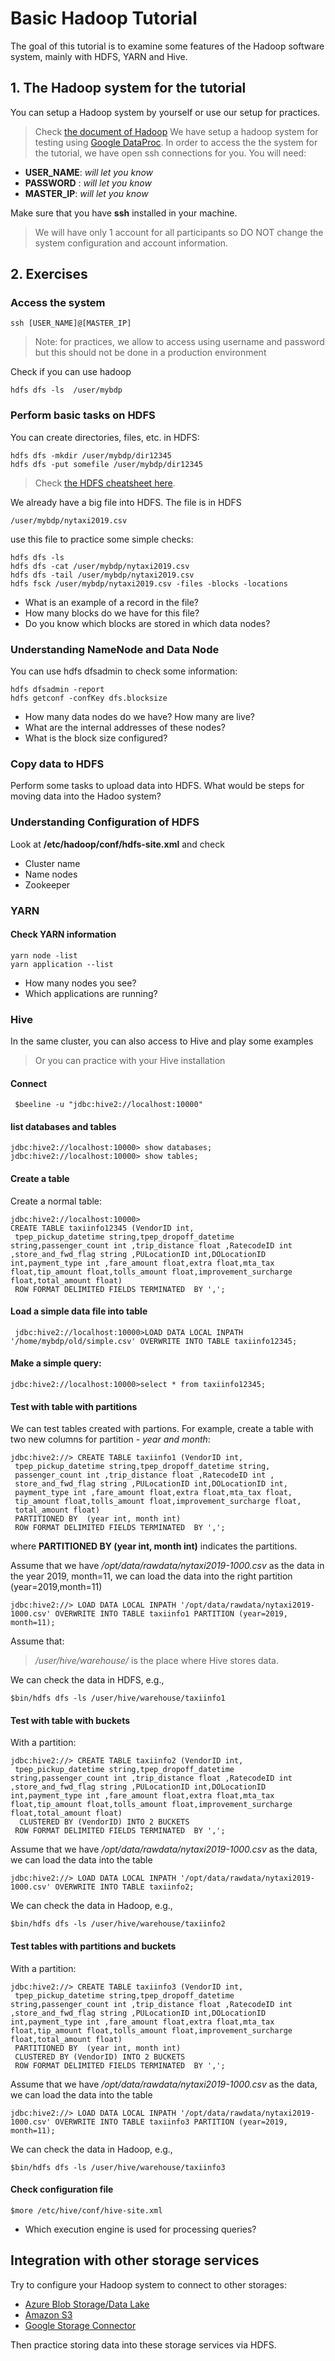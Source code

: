 # Basic Hadoop Tutorial

The goal of this tutorial is to examine some features of the Hadoop software system, mainly with HDFS, YARN and Hive.

## 1. The Hadoop system for the tutorial
You can setup a Hadoop system by yourself or use our setup for practices.
> Check [the document of Hadoop](https://hadoop.apache.org/docs/stable/hadoop-project-dist/hadoop-common/SingleCluster.html)
We have  setup a hadoop system for testing using [Google DataProc](https://cloud.google.com/dataproc/).
In order to access the the system for the tutorial, we have open ssh connections for you. You will need:

* **USER_NAME**: *will let you know*
* **PASSWORD** : *will let you know*
* **MASTER_IP**: *will let you know*

Make sure that you have **ssh** installed in your machine.
>We will have only 1 account for all participants so DO NOT change the system configuration and account information.

## 2. Exercises
### Access the system
```
ssh [USER_NAME]@[MASTER_IP]
```
>Note: for practices, we allow to access using username and password but this should not be done in a production environment

Check if you can use hadoop
```
hdfs dfs -ls  /user/mybdp
```
### Perform basic tasks on HDFS
You can create directories, files, etc. in HDFS:
```
hdfs dfs -mkdir /user/mybdp/dir12345
hdfs dfs -put somefile /user/mybdp/dir12345
```
>Check [the HDFS cheatsheet here](http://images.linoxide.com/hadoop-hdfs-commands-cheatsheet.pdf).

We already have a big file into HDFS. The file is in HDFS
```
/user/mybdp/nytaxi2019.csv
```
use this file to practice some simple checks:
```
hdfs dfs -ls
hdfs dfs -cat /user/mybdp/nytaxi2019.csv
hdfs dfs -tail /user/mybdp/nytaxi2019.csv
hdfs fsck /user/mybdp/nytaxi2019.csv -files -blocks -locations
```
* What is an example of a record in the file?
* How many blocks do we have for this file?
* Do you know which blocks are stored in which data nodes?
### Understanding NameNode and Data Node

You can use hdfs dfsadmin to check some information:

```
hdfs dfsadmin -report
hdfs getconf -confKey dfs.blocksize
```
* How many data nodes do we have? How many are live?
* What are the internal addresses of these nodes?
* What is the block size configured?

### Copy data to HDFS
Perform some tasks to upload data into HDFS. What would be steps for moving data into the Hadoo system?
### Understanding Configuration of HDFS

Look at **/etc/hadoop/conf/hdfs-site.xml** and check
* Cluster name
* Name nodes
* Zookeeper

### YARN
#### Check YARN information
```
yarn node -list
yarn application --list
```
* How many nodes you see?
* Which applications are running?


### Hive

In the same cluster, you can also access to Hive and play some examples
> Or you can practice with your Hive installation

#### Connect
```
 $beeline -u "jdbc:hive2://localhost:10000"
```
#### list databases and tables
```
jdbc:hive2://localhost:10000> show databases;
jdbc:hive2://localhost:10000> show tables;
```

#### Create a table
Create a normal table:
```
jdbc:hive2://localhost:10000>
CREATE TABLE taxiinfo12345 (VendorID int,
 tpep_pickup_datetime string,tpep_dropoff_datetime string,passenger_count int ,trip_distance float ,RatecodeID int ,store_and_fwd_flag string ,PULocationID int,DOLocationID int,payment_type int ,fare_amount float,extra float,mta_tax float,tip_amount float,tolls_amount float,improvement_surcharge float,total_amount float)
 ROW FORMAT DELIMITED FIELDS TERMINATED  BY ',';
```

#### Load a simple data file into table
```
 jdbc:hive2://localhost:10000>LOAD DATA LOCAL INPATH '/home/mybdp/old/simple.csv' OVERWRITE INTO TABLE taxiinfo12345;
 ```
 #### Make a simple query:
 ```
 jdbc:hive2://localhost:10000>select * from taxiinfo12345;
 ```

#### Test with table with partitions
We can test tables created with partions. For example, create a table with two new columns for partition -  *year and month*:

```
jdbc:hive2://> CREATE TABLE taxiinfo1 (VendorID int,
 tpep_pickup_datetime string,tpep_dropoff_datetime string,
 passenger_count int ,trip_distance float ,RatecodeID int ,
 store_and_fwd_flag string ,PULocationID int,DOLocationID int,
 payment_type int ,fare_amount float,extra float,mta_tax float,
 tip_amount float,tolls_amount float,improvement_surcharge float,
 total_amount float)
 PARTITIONED BY  (year int, month int)
 ROW FORMAT DELIMITED FIELDS TERMINATED  BY ',';
 ```
where **PARTITIONED BY  (year int, month int)** indicates the partitions.

Assume that we have */opt/data/rawdata/nytaxi2019-1000.csv* as the data in the year 2019, month=11, we can load the data into the right partition (year=2019,month=11)

```
jdbc:hive2://> LOAD DATA LOCAL INPATH '/opt/data/rawdata/nytaxi2019-1000.csv' OVERWRITE INTO TABLE taxiinfo1 PARTITION (year=2019, month=11);
```
Assume that:
> */user/hive/warehouse/* is the place where Hive stores data.

We can check the data in HDFS, e.g.,
```
$bin/hdfs dfs -ls /user/hive/warehouse/taxiinfo1

```
#### Test with table with buckets

With a partition:
```
jdbc:hive2://> CREATE TABLE taxiinfo2 (VendorID int,
 tpep_pickup_datetime string,tpep_dropoff_datetime string,passenger_count int ,trip_distance float ,RatecodeID int ,store_and_fwd_flag string ,PULocationID int,DOLocationID int,payment_type int ,fare_amount float,extra float,mta_tax float,tip_amount float,tolls_amount float,improvement_surcharge float,total_amount float)
  CLUSTERED BY (VendorID) INTO 2 BUCKETS
 ROW FORMAT DELIMITED FIELDS TERMINATED  BY ',';
 ```

Assume that we have */opt/data/rawdata/nytaxi2019-1000.csv* as the data, we can load the data into the table

```
jdbc:hive2://> LOAD DATA LOCAL INPATH '/opt/data/rawdata/nytaxi2019-1000.csv' OVERWRITE INTO TABLE taxiinfo2;

 ```
We can check the data in Hadoop, e.g.,
```
$bin/hdfs dfs -ls /user/hive/warehouse/taxiinfo2
 ```
#### Test tables with partitions and buckets

With a partition:
```
jdbc:hive2://> CREATE TABLE taxiinfo3 (VendorID int,
 tpep_pickup_datetime string,tpep_dropoff_datetime string,passenger_count int ,trip_distance float ,RatecodeID int ,store_and_fwd_flag string ,PULocationID int,DOLocationID int,payment_type int ,fare_amount float,extra float,mta_tax float,tip_amount float,tolls_amount float,improvement_surcharge float,total_amount float)
 PARTITIONED BY  (year int, month int)
 CLUSTERED BY (VendorID) INTO 2 BUCKETS
 ROW FORMAT DELIMITED FIELDS TERMINATED  BY ',';
 ```

Assume that we have */opt/data/rawdata/nytaxi2019-1000.csv* as the data, we can load the data into the table

```
jdbc:hive2://> LOAD DATA LOCAL INPATH '/opt/data/rawdata/nytaxi2019-1000.csv' OVERWRITE INTO TABLE taxiinfo3 PARTITION (year=2019, month=11);
```
We can check the data in Hadoop, e.g.,
```
$bin/hdfs dfs -ls /user/hive/warehouse/taxiinfo3

```
#### Check configuration file
```
$more /etc/hive/conf/hive-site.xml
```
* Which execution engine is used for processing queries?

## Integration with other storage services

Try to configure your Hadoop system to connect to other storages:
* [Azure Blob Storage/Data Lake](https://aajisaka.github.io/hadoop-document/hadoop-project/hadoop-azure/abfs.html)
* [Amazon S3](https://hadoop.apache.org/docs/stable/hadoop-aws/tools/hadoop-aws/index.html)
* [Google Storage Connector](https://cloud.google.com/dataproc/docs/concepts/connectors/cloud-storage)

Then practice storing data into these storage services via HDFS.
